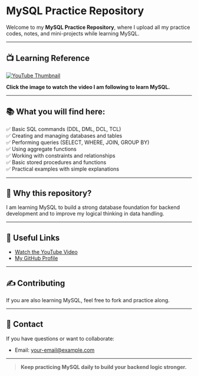 # MySQL Practice Repository

Welcome to my **MySQL Practice Repository**, where I upload all my practice codes, notes, and mini-projects while learning MySQL.

---

## 📺 Learning Reference

[![YouTube Thumbnail](https://img.youtube.com/vi/hlGoQC332VM/maxresdefault.jpg)](https://youtu.be/hlGoQC332VM?si=Bk0_YD8lYPLF1771)

**Click the image to watch the video I am following to learn MySQL.**

---

## 📚 What you will find here:

✅ Basic SQL commands (DDL, DML, DCL, TCL)  
✅ Creating and managing databases and tables  
✅ Performing queries (SELECT, WHERE, JOIN, GROUP BY)  
✅ Using aggregate functions  
✅ Working with constraints and relationships  
✅ Basic stored procedures and functions  
✅ Practical examples with simple explanations

---

## 🚀 Why this repository?

I am learning MySQL to build a strong database foundation for backend development and to improve my logical thinking in data handling.

---

## 📌 Useful Links

- [Watch the YouTube Video](https://youtu.be/hlGoQC332VM?si=Bk0_YD8lYPLF1771)
- [My GitHub Profile](https://github.com/your-username)

---

## ✍️ Contributing

If you are also learning MySQL, feel free to fork and practice along.

---

## 📧 Contact

If you have questions or want to collaborate:
- Email: your-email@example.com

---

> **Keep practicing MySQL daily to build your backend logic stronger.**


